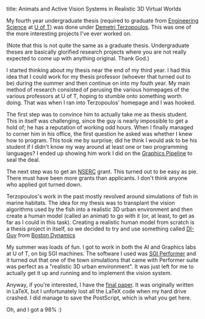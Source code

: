 title: Animats and Active Vision Systems in Realistic 3D Virtual Worlds

My fourth year undergraduate thesis (required to graduate from
[Engineering Science][1] at [U of T][2]) was done under
[Demetri Terzopoulos][3]. This was one of the more interesting projects I've
ever worked on.

(Note that this is not quite the same as a graduate thesis. Undergraduate
theses are basically glorified research projects where you are not really
expected to come up with anything original. Thank God.)

I started thinking about my thesis near the end of my third year. I had this
idea that I could work for my thesis professor (whoever that turned out to
be) during the summer and then continue on into my fouth year. My main
method of research consisted of perusing the various homepages of the
various professors at U of T, hoping to stumble onto something worth doing.
That was when I ran into Terzopoulos' homepage and I was hooked.

The first step was to convince him to actually take me as thesis student.
This in itself was challenging, since the guy is nearly impossible to get a
hold of; he has a reputation of working odd hours. When I finally managed to
corner him in his office, the first question he asked was whether I knew how
to program. This took me by surprise; did he think I would ask to be his
student if I didn't know my way around at least one or two programming
languages? I ended up showing him work I did on the [Graphics Pipeline](gp/)
to seal the deal.

The next step was to get an [NSERC][4] grant. This turned out to be easy as
pie. There must have been more grants than applicants. I don't think anyone
who applied got turned down.

Terzopoulos's work in the past mostly revolved around simulations of fish in
marine habitats. The idea for my thesis was to transplant the vision
algorithms used by the fish into a realistic 3D urban environment and then
create a human model (called an animat) to go with it (or, at least, to get
as far as I could in this task). Creating a realistic human model from
scratch is a thesis project in itself, so we decided to try and use
something called [DI-Guy][5] from [Boston Dynamics][6]

My summer was loads of fun. I got to work in both the AI and Graphics labs
at U of T, on big SGI machines. The software I used was [SGI Performer][7]
and it turned out that one of the town simulations that came with Performer
suite was perfect as a "realistic 3D urban environment". It was just left
for me to actually get it up and running and to implement the vision system.

Anyway, if you're interested, I have the [final paper](/oldsite/thesis.ps). It was
originally written in LaTeX, but I unfortunately lost all the LaTeX code
when my hard drive crashed. I did manage to save the PostScript, which is
what you get here.

Oh, and I got a 98% :)

[1]: http://www.engsci.utoronto.ca
[2]: http://www.utoronto.ca
[3]: http://www.cs.toronto.edu/~dt/
[4]: http://www.nserc-crsng.gc.ca/
[5]: http://www.bostondynamics.com/diguy/company-overview.html
[6]: http://www.bostondynamics.com
[7]: https://en.wikipedia.org/wiki/OpenGL_Performer
